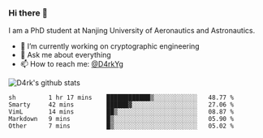 ### Hi there 👋

I am a PhD student at Nanjing University of Aeronautics and Astronautics.

- 🔭 I’m currently working on cryptographic engineering
- 💬 Ask me about everything
- 📫 How to reach me: [@D4rkYg](https://twitter.com/D4rkYg)

![D4rk's github stats](https://github-readme-stats.vercel.app/api?username=dd4rk&show_icons=true&title_color=fff&icon_color=79ff97&text_color=9f9f9f&bg_color=151515)

<!--START_SECTION:waka-->
```text
sh         1 hr 17 mins    ████████████▒░░░░░░░░░░░░   48.77 % 
Smarty     42 mins         ██████▓░░░░░░░░░░░░░░░░░░   27.06 % 
VimL       14 mins         ██▒░░░░░░░░░░░░░░░░░░░░░░   08.87 % 
Markdown   9 mins          █▒░░░░░░░░░░░░░░░░░░░░░░░   05.90 % 
Other      7 mins          █▒░░░░░░░░░░░░░░░░░░░░░░░   05.02 % 
```
<!--END_SECTION:waka-->
